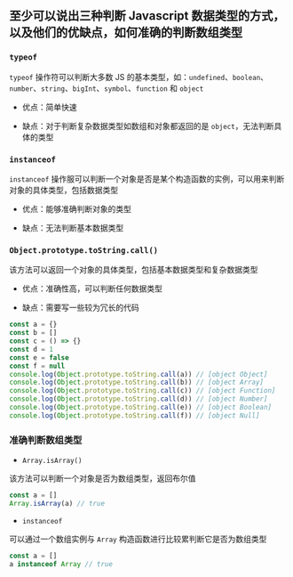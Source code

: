 ## 至少可以说出三种判断 Javascript 数据类型的方式，以及他们的优缺点，如何准确的判断数组类型

### `typeof`

`typeof` 操作符可以判断大多数 JS 的基本类型，如：`undefined`、`boolean`、`number`、`string`、`bigInt`、`symbol`、`function` 和 `object`

- 优点：简单快速

- 缺点：对于判断复杂数据类型如数组和对象都返回的是 `object`，无法判断具体的类型

### `instanceof` 

`instanceof` 操作服可以判断一个对象是否是某个构造函数的实例，可以用来判断对象的具体类型，包括数据类型

- 优点：能够准确判断对象的类型

- 缺点：无法判断基本数据类型

### `Object.prototype.toString.call()`

该方法可以返回一个对象的具体类型，包括基本数据类型和复杂数据类型

- 优点：准确性高，可以判断任何数据类型

- 缺点：需要写一些较为冗长的代码

```js
const a = {}
const b = []
const c = () => {}
const d = 1
const e = false
const f = null
console.log(Object.prototype.toString.call(a)) // [object Object]
console.log(Object.prototype.toString.call(b)) // [object Array]
console.log(Object.prototype.toString.call(c)) // [object Function]
console.log(Object.prototype.toString.call(d)) // [object Number]
console.log(Object.prototype.toString.call(e)) // [object Boolean]
console.log(Object.prototype.toString.call(f)) // [object Null]
```

### 准确判断数组类型

- `Array.isArray()`

该方法可以判断一个对象是否为数组类型，返回布尔值

```js
const a = []
Array.isArray(a) // true
```

- `instanceof`

可以通过一个数组实例与 `Array` 构造函数进行比较累判断它是否为数组类型

```js
const a = []
a instanceof Array // true
```